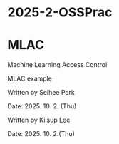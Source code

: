# 2025-2-OSSPrac
# MLAC
Machine Learning Access Control

MLAC example


Written by Seihee Park

Date: 2025. 10. 2. (Thu)

Written by Kilsup Lee

Date: 2025. 10. 2.(Thu)

